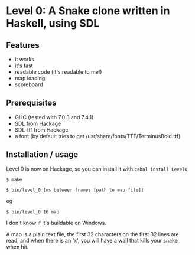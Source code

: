 # Level 0: A Snake clone written in Haskell, using SDL
## Features
* it works
* it's fast
* readable code (it's readable to me!)
* map loading
* scoreboard

## Prerequisites
* GHC (tested with 7.0.3 and 7.4.1)
* SDL from Hackage
* SDL-ttf from Hackage
* a font (by default tries to get /usr/share/fonts/TTF/TerminusBold.ttf)

## Installation / usage
Level 0 is now on Hackage, so you can install it with `cabal install Level0`.

`$ make`

`$ bin/level_0 [ms between frames [path to map file]]`

eg

`$ bin/level_0 16 map`

I don't know if it's buildable on Windows.

A map is a plain text file, the first 32 characters on the first 32 lines are read, and when there is an 'x', you will have a wall that kills your snake when hit.
